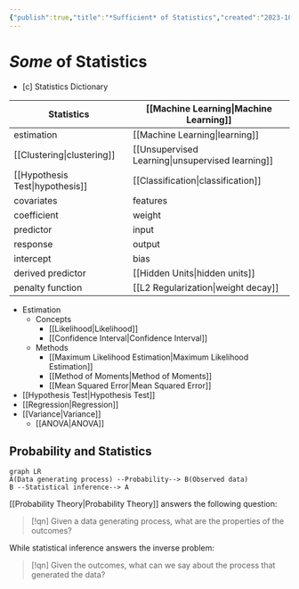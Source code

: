 ```yaml
---
{"publish":true,"title":"*Sufficient* of Statistics","created":"2023-10-17T21:41:50","modified":"2025-05-18T04:03:00","cssclasses":""}
---
```



# *Some* of Statistics

- [c] Statistics Dictionary

| Statistics                      | **[[Machine Learning\|Machine Learning]]**            |
| ------------------------------- | ----------------------------------- |
| estimation                      | [[Machine Learning\|learning]]      |
| [[Clustering\|clustering]]                  | [[Unsupervised Learning\|unsupervised learning]]           |
| [[Hypothesis Test\|hypothesis]] | [[Classification\|classification]]                  |
| covariates                      | features                            |
| coefficient                     | weight                              |
| predictor                       | input                               |
| response                        | output                              |
| intercept                       | bias                                |
| derived predictor               | [[Hidden Units\|hidden units]]                    |
| penalty function                | [[L2 Regularization\|weight decay]] |

- Estimation
    - Concepts
        - [[Likelihood\|Likelihood]]
        - [[Confidence Interval\|Confidence Interval]]
    - Methods
        - [[Maximum Likelihood Estimation\|Maximum Likelihood Estimation]]
        - [[Method of Moments\|Method of Moments]]
        - [[Mean Squared Error\|Mean Squared Error]]
- [[Hypothesis Test\|Hypothesis Test]]
- [[Regression\|Regression]]
- [[Variance\|Variance]]
    - [[ANOVA\|ANOVA]]

## Probability and Statistics

```mermaid
graph LR
A(Data generating process) --Probability--> B(Observed data)
B --Statistical inference--> A
```

[[Probability Theory\|Probability Theory]] answers the following question:

> [!qn] Given a data generating process, what are the properties of the outcomes?

While statistical inference answers the inverse problem:

> [!qn] Given the outcomes, what can we say about the process that generated the data?
